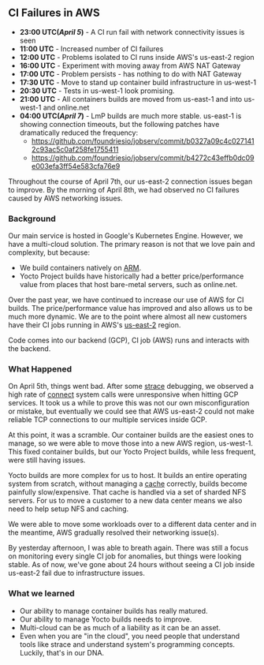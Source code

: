## CI Failures in AWS

* **23:00 UTC(*April 5*)** - A CI run fail with network connectivity issues is seen
* **11:00 UTC** - Increased number of CI failures
* **12:00 UTC** - Problems isolated to CI runs inside AWS's us-east-2 region
* **16:00 UTC** - Experiment with moving away from AWS NAT Gateway
* **17:00 UTC** - Problem persists - has nothing to do with NAT Gateway
* **17:30 UTC** - Move to stand up container build infrastructure in us-west-1
* **20:30 UTC** - Tests in us-west-1 look promising.
* **21:00 UTC** - All containers builds are moved from us-east-1 and into us-west-1 and online.net
* **04:00 UTC(*April 7*)** - LmP builds are much more stable. us-east-1 is showing connection timeouts, but the following patches have dramatically reduced the frequency:
  * https://github.com/foundriesio/jobserv/commit/b0327a09c4c0271412c93ac5c0af258fe1755411
  * https://github.com/foundriesio/jobserv/commit/b4272c43effb0dc09e003efa3ff54e583cfa76e9

Throughout the course of April 7th, our us-east-2 connection issues began to
improve. By the morning of April 8th, we had observed no CI failures caused by
AWS networking issues.


### Background

Our main service is hosted in Google's Kubernetes Engine. However, we have a
multi-cloud solution. The primary reason is not that we love pain and
complexity, but because:

 * We build containers natively on [ARM](https://foundries.io/insights/blog/2020/02/25/20200226-armh-containers/).
 * Yocto Project builds have historically had a better price/performance value
   from places that host bare-metal servers, such as online.net.

Over the past year, we have continued to increase our use of AWS for CI builds. The
price/performance value has improved and also allows us to be much more
dynamic. We are to the point where almost all new customers have their
CI jobs running in AWS's [us-east-2](https://docs.aws.amazon.com/AWSEC2/latest/UserGuide/using-regions-availability-zones.html) region.

Code comes into our backend (GCP), CI job (AWS) runs and interacts with
the backend.

### What Happened

On April 5th, things went bad. After some [strace](https://strace.io/)
debugging, we observed a high rate of [connect](https://man7.org/linux/man-pages/man2/connect.2.html)
system calls were unresponsive when hitting GCP services. It took us a while to
prove this was not our own misconfiguration or mistake, but eventually we could
see that AWS us-east-2 could not make reliable TCP connections to our multiple
services inside GCP.

At this point, it was a scramble. Our container builds are the easiest ones
to manage, so we were able to move those into a new AWS region, us-west-1.
This fixed container builds, but our Yocto Project builds, while less frequent, were
still having issues.

Yocto builds are more complex for us to host. It builds an entire operating
system from scratch, without managing a [cache](https://docs.yoctoproject.org/singleindex.html#shared-state-cache)
correctly, builds become painfully slow/expensive. That cache is handled via
a set of sharded NFS servers. For us to move a customer to a new data center
means we also need to help setup NFS and caching.

We were able to move some workloads over to a different data center and
in the meantime, AWS gradually resolved their networking issue(s).

By yesterday afternoon, I was able to breath again. There was still a focus
on monitoring every single CI job for anomalies, but things were looking
stable. As of now, we've gone about 24 hours without seeing a CI job inside
us-east-2 fail due to infrastructure issues.

### What we learned

* Our ability to manage container builds has really matured.
* Our ability to manage Yocto builds needs to improve.
* Multi-cloud can be as much of a liability as it can be an asset.
* Even when you are "in the cloud", you need people that understand tools
  like strace and understand system's programming concepts. Luckily, that's
  in our DNA.
